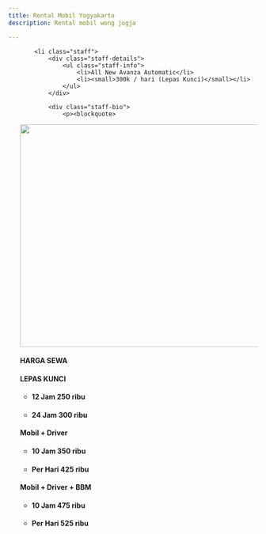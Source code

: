 ```yaml
---
title: Rental Mobil Yogyakarta
description: Rental mobil wong jogja

---
```


<ul class="staff-list">
	
		<li class="staff">
			<div class="staff-details">
				<ul class="staff-info">
					<li>All New Avanza Automatic</li>
					<li><small>300k / hari (Lepas Kunci)</small></li>
				</ul>
			</div>

			<div class="staff-bio">
				<p><blockquote>
  <p><img src="/uploads/veloz.jpg" alt="" width="650" height="450" /></p>
</blockquote>

</p><h4 id="harga-sewa"><strong>HARGA SEWA</strong></h4>

<h4 id="lepas-kunci">LEPAS KUNCI</h4>

<ul>
  <li>
    <h4 id="12-jam-275-ribu">12 Jam 250 ribu</h4>
  </li>
  <li>
    <h4 id="24-jam-325-ribu">24 Jam 300 ribu</h4>
  </li>
</ul>

<h4 id="mobil--driver">Mobil + Driver</h4>

<ul>
  <li>
    <h4 id="10-jam-375-ribu">10 Jam 350 ribu</h4>
  </li>
  <li>
    <h4 id="per-hari-450-ribu">Per Hari 425 ribu</h4>
  </li>
</ul>

<h4 id="mobil--driver--bbm">Mobil + Driver + BBM</h4>

<ul>
  <li>
    <h4 id="10-jam-500-ribu">10 Jam 475 ribu</h4>
  </li>
  <li>
    <h4 id="per-hari-550-ribu">Per Hari 525 ribu</h4>
  </li>
</ul>
			</div>
		</li>